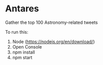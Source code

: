 # Antares
Gather the top 100 Astronomy-related tweets

To run this:
1. Node (https://nodejs.org/en/download/)
2. Open Console
3. npm install
4. npm start
